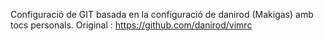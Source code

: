 Configuració de GIT basada en la configuració de danirod (Makigas) amb tocs personals.
Original : https://github.com/danirod/vimrc
